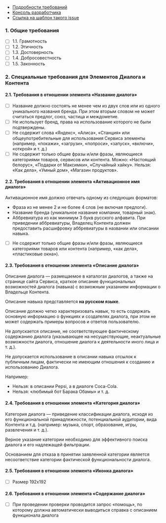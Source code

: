 - [Подробности требований](https://tech.yandex.ru/dialogs/alice/doc/publish-docpage/)
- [Консоль разработчика](https://dialogs.yandex.ru/developer/)
- [Ссылка на шаблон такого issue](https://github.com/popstas/yandex-dialogs-products-list/blob/master/static/yandex-dialogs-issue-template.md)

### 1. Общие требования
- [ ] 1.1. Грамотность
- [ ] 1.2. Этичность
- [ ] 1.3. Достоверность
- [ ] 1.4. Добросовестность
- [ ] 1.5. Законность

### 2. Специальные требования для Элементов Диалога и Контента

#### 2.1. Требования в отношении элемента «Название диалога»
- [ ] Название должно состоять не менее чем из двух слов или из одного уникального названия бренда. При этом вторым словом не может считаться предлог, союз, частица и междометие.
- [ ] Не использует бренд, права на использование которого не были подтверждены.
- [ ] Не содержит слова «Яндекс», «Алиса», «Станция» или общеупотребительные для использования Сервиса элементы (например, «покажи», «загрузи», «попроси», «запуск», «включи», «открой» и т. д.)
- [ ] Не содержит только общие фразы и/или фразы, являющиеся категориями товаров, сервисов или контента. Можно: «Настоящий белорус», «Подарки от Максимки», «Случайный хайку». Нельзя: «Как дела», «Умный дом», «Магазин продуктов».

#### 2.2. Требования в отношении элемента «Активационное имя диалога»
Активационное имя должно отвечать одному из следующих форматов:
 - Фраза из не менее 2 и не более 4 слов (не включая предлоги).
 - Название бренда (уникальное название компании, товарный знак).
 - Аббревиатура из как минимум 3 букв русского алфавита. При приведении аббревиатуры, Владелец Контента должен предоставить расшифровку аббревиатуры в названии или описании навыка.

- [ ] Не содержит только общие фразы и/или фразы, являющиеся категориями товаров или контента (например, «как дела», «пластиковые окна»).

#### 2.3. Требования в отношении элемента «Описание диалога»
Описание диалога — размещаемое в каталогах диалогов, а также на странице сайта Сервиса, краткое описание функциональных возможностей диалога (навыка) с возможным указанием информации о Владельце Контента.

Описание навыка представляется **на русском языке**.

Описание должно четко характеризовать навык, то есть содержать основную информацию о функциях и создателях диалога, при этом не может содержать примеры вопросов и ответов пользователю.

Не допускается описание, не соответствующее фактическому содержанию диалога (указывающее на несуществующие, неактуальные возможности диалога, отношение диалога к деятельности иного лица и т. д.).

Не допускается использование в описании навыка отсылок к публичным лицам, фактически не имеющим отношения к созданию и использованию Диалога.

Например:

- Нельзя: в описании Pepsi, а в диалоге Coca-Cola.
- Нельзя: «любимый бот Барака Обамы» и т. д.

#### 2.4. Требования в отношении элемента «Категория диалога»
Категория диалога — приведение классификации диалога, исходя из его функциональной принадлежности, потенциальной аудитории, вида Контента и т.д. (например: музыка, спорт, образование, игры, развлечения и т. д.).

Верное указание категории необходимо для эффективного поиска диалога и его надлежащей фильтрации.

Основанием для отказа в принятии заявленной категории является несоответствие категории фактической функциональности диалога.

#### 2.5. Требования в отношении элемента «Иконка диалога»
- [ ] Размер 192x192

#### 2.6. Требования в отношении элемента «Содержание диалога»
- [ ] При проведении проверки проводится запрос «помощь», по которому должна автоматически выводиться справка с описанием функционала диалога


